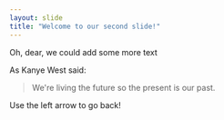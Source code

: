 ```yaml
---
layout: slide
title: "Welcome to our second slide!"
---
```

Oh, dear, we could add some more text

As Kanye West said:

> We're living the future so
> the present is our past.

Use the left arrow to go back!
